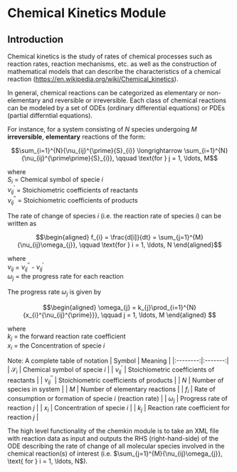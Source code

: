 # Chemical Kinetics Module

## Introduction
Chemical kinetics is the study of rates of chemical processes such as reaction rates, reaction mechanisms, etc. as well as the construction of mathematical models that can describe the characteristics of a chemical reaction (https://en.wikipedia.org/wiki/Chemical_kinetics). 

In general, chemical reactions can be categorized as elementary or non-elementary and reversible or irreversible. Each class of chemical reactions can be modeled by a set of ODEs (ordinary differential equations) or PDEs (partial differntial equations). 

For instance, for a system  consisting of $N$ species undergoing $M$ **irreversible**, **elementary** reactions of the form:

$$\sum_{i=1}^{N}{\nu_{ij}^{\prime}{S}_{i}} \longrightarrow 
  \sum_{i=1}^{N}{\nu_{ij}^{\prime\prime}{S}_{i}}, \qquad \text{for } j = 1, \ldots, M$$

where\
$S_{i}$ = Chemical symbol of specie $i$ \
$\nu_{ij}^{\prime}$ = Stoichiometric coefficients of reactants \
$\nu_{ij}^{\prime\prime}$ = Stoichiometric coefficients of products


The rate of change of species $i$ (i.e. the reaction rate of species $i$) can be written as
  
$$\begin{aligned}
  f_{i} = \frac{d[i]}{dt} = \sum_{j=1}^{M}{\nu_{ij}\omega_{j}}, \qquad \text{for } i = 1, \ldots, N
\end{aligned}$$

where\
$\nu_{ij}$ = $\nu_{ij}^{\prime\prime}$ - $\nu_{ij}^{\prime}$ \
$\omega_{j}$ = the progress rate for each reaction


The progress rate $\omega_{j}$ is given by 

$$\begin{aligned}
  \omega_{j} = k_{j}\prod_{i=1}^{N}{x_{i}^{\nu_{ij}^{\prime}}}, \qquad j = 1, \ldots, M
\end{aligned}
$$

where \
$k_{j}$ = the forward reaction rate coefficient \
$x_{i}$ = the Concentration of specie $i$

Note: A complete table of notation
| Symbol | Meaning |
|:--------:|:-------:|
| $\mathcal{S}_{i}$ | Chemical symbol of specie $i$ |
| $\nu_{ij}^{\prime}$ | Stoichiometric coefficients of reactants |
| $\nu_{ij}^{\prime\prime}$ | Stoichiometric coefficients of products |
| $N$                       | Number of species in system |
| $M$                       | Number of elementary reactions |
| $f_{i}$                   | Rate of consumption or formation of specie $i$ (reaction rate) |
| $\omega_{j}$              | Progress rate of reaction $j$ |
| $x_{i}$                   | Concentration of specie $i$ |
| $k_{j}$                   | Reaction rate coefficient for reaction $j$ |


The high level functionality of the chemkin module is to take an XML file with reaction data as input and outputs the RHS (right-hand-side) of the ODE describing the rate of change of all molecular species involved in the chemical reaction(s) of interest (i.e. $\sum_{j=1}^{M}{\nu_{ij}\omega_{j}}, \text{ for } i = 1, \ldots, N$).
